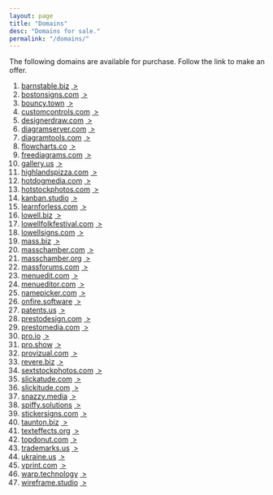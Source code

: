 ```yaml
---
layout: page
title: "Domains"
desc: "Domains for sale."
permalink: "/domains/"
---
```


<div class="teaser b60">The following domains are available for purchase.  Follow the link to make an offer.</div>

<ol>
<li><a target="_blank" href="https://goo.gl/forms/ZQ7LYP8EYMEbdP492">
barnstable.biz</a> <a href="http://barnstable.biz">&nbsp;&gt;</a></li>

<li><a target="_blank" href="https://goo.gl/forms/ZQ7LYP8EYMEbdP492">
bostonsigns.com</a> <a href="http://bostonsigns.com">&nbsp;&gt;</a></li>

<li><a target="_blank" href="https://goo.gl/forms/ZQ7LYP8EYMEbdP492">
bouncy.town</a> <a href="http://bouncy.town">&nbsp;&gt;</a></li>

<li><a target="_blank" href="https://goo.gl/forms/ZQ7LYP8EYMEbdP492">
customcontrols.com</a> <a href="http://customcontrols.com">&nbsp;&gt;</a></li>

<li><a target="_blank" href="https://goo.gl/forms/ZQ7LYP8EYMEbdP492">
designerdraw.com</a> <a href="http://designerdraw.com">&nbsp;&gt;</a></li>

<li><a target="_blank" href="https://goo.gl/forms/ZQ7LYP8EYMEbdP492">
diagramserver.com</a> <a href="http://diagramserver.com">&nbsp;&gt;</a></li>

<li><a target="_blank" href="https://goo.gl/forms/ZQ7LYP8EYMEbdP492">
diagramtools.com</a> <a href="http://diagramtools.com">&nbsp;&gt;</a></li>

<li><a target="_blank" href="https://goo.gl/forms/ZQ7LYP8EYMEbdP492">
flowcharts.co</a> <a href="http://flowcharts.co">&nbsp;&gt;</a></li>

<li><a target="_blank" href="https://goo.gl/forms/ZQ7LYP8EYMEbdP492">
freediagrams.com</a> <a href="http://freediagrams.com">&nbsp;&gt;</a></li>

<li><a target="_blank" href="https://goo.gl/forms/ZQ7LYP8EYMEbdP492">
gallery.us</a> <a href="http://gallery.us">&nbsp;&gt;</a></li>

<li><a target="_blank" href="https://goo.gl/forms/ZQ7LYP8EYMEbdP492">
highlandspizza.com</a> <a href="http://highlandspizza.com">&nbsp;&gt;</a></li>

<li><a target="_blank" href="https://goo.gl/forms/ZQ7LYP8EYMEbdP492">
hotdogmedia.com</a> <a href="http://hotdogmedia.com">&nbsp;&gt;</a></li>

<li><a target="_blank" href="https://goo.gl/forms/ZQ7LYP8EYMEbdP492">
hotstockphotos.com</a> <a href="http://hotstockphotos.com">&nbsp;&gt;</a></li>

<li><a target="_blank" href="https://goo.gl/forms/ZQ7LYP8EYMEbdP492">
kanban.studio</a> <a href="http://kanban.studio">&nbsp;&gt;</a></li>

<li><a target="_blank" href="https://goo.gl/forms/ZQ7LYP8EYMEbdP492">
learnforless.com</a> <a href="http://learnforless.com">&nbsp;&gt;</a></li>

<li><a target="_blank" href="https://goo.gl/forms/ZQ7LYP8EYMEbdP492">
lowell.biz</a> <a href="http://lowell.biz">&nbsp;&gt;</a></li>

<li><a target="_blank" href="https://goo.gl/forms/ZQ7LYP8EYMEbdP492">
lowellfolkfestival.com</a> <a href="http://lowellfolkfestival.com">&nbsp;&gt;</a></li>

<li><a target="_blank" href="https://goo.gl/forms/ZQ7LYP8EYMEbdP492">
lowellsigns.com</a> <a href="http://lowellsigns.com">&nbsp;&gt;</a></li>

<li><a target="_blank" href="https://goo.gl/forms/ZQ7LYP8EYMEbdP492">
mass.biz</a> <a href="http://mass.biz">&nbsp;&gt;</a></li>

<li><a target="_blank" href="https://goo.gl/forms/ZQ7LYP8EYMEbdP492">
masschamber.com</a> <a href="http://masschamber.com">&nbsp;&gt;</a></li>

<li><a target="_blank" href="https://goo.gl/forms/ZQ7LYP8EYMEbdP492">
masschamber.org</a> <a href="http://masschamber.org">&nbsp;&gt;</a></li>

<li><a target="_blank" href="https://goo.gl/forms/ZQ7LYP8EYMEbdP492">
massforums.com</a> <a href="http://massforums.com">&nbsp;&gt;</a></li>

<li><a target="_blank" href="https://goo.gl/forms/ZQ7LYP8EYMEbdP492">
menuedit.com</a> <a href="http://menuedit.com">&nbsp;&gt;</a></li>

<li><a target="_blank" href="https://goo.gl/forms/ZQ7LYP8EYMEbdP492">
menueditor.com</a> <a href="http://menueditor.com">&nbsp;&gt;</a></li>

<li><a target="_blank" href="https://goo.gl/forms/ZQ7LYP8EYMEbdP492">
namepicker.com</a> <a href="http://namepicker.com">&nbsp;&gt;</a></li>

<li><a target="_blank" href="https://goo.gl/forms/ZQ7LYP8EYMEbdP492">
onfire.software</a> <a href="http://onfire.software">&nbsp;&gt;</a></li>

<li><a target="_blank" href="https://goo.gl/forms/ZQ7LYP8EYMEbdP492">
patents.us</a> <a href="http://patents.us">&nbsp;&gt;</a></li>

<li><a target="_blank" href="https://goo.gl/forms/ZQ7LYP8EYMEbdP492">
prestodesign.com</a> <a href="http://prestodesign.com">&nbsp;&gt;</a></li>

<li><a target="_blank" href="https://goo.gl/forms/ZQ7LYP8EYMEbdP492">
prestomedia.com</a> <a href="http://prestomedia.com">&nbsp;&gt;</a></li>

<li><a target="_blank" href="https://flippa.com/7001823-pro-io">
pro.io</a> <a href="http://pro.io">&nbsp;&gt;</a></li>

<li><a target="_blank" href="https://goo.gl/forms/ZQ7LYP8EYMEbdP492">
pro.show</a> <a href="http://pro.show">&nbsp;&gt;</a></li>

<li><a target="_blank" href="https://goo.gl/forms/ZQ7LYP8EYMEbdP492">
provizual.com</a> <a href="http://provizual.com">&nbsp;&gt;</a></li>

<li><a target="_blank" href="https://goo.gl/forms/ZQ7LYP8EYMEbdP492">
revere.biz</a> <a href="http://revere.biz">&nbsp;&gt;</a></li>

<li><a target="_blank" href="https://goo.gl/forms/ZQ7LYP8EYMEbdP492">
sextstockphotos.com</a> <a href="http://sexystockphotos.com">&nbsp;&gt;</a></li>

<li><a target="_blank" href="https://goo.gl/forms/ZQ7LYP8EYMEbdP492">
slickatude.com</a> <a href="http://slickatude.com">&nbsp;&gt;</a></li>

<li><a target="_blank" href="https://goo.gl/forms/ZQ7LYP8EYMEbdP492">
slickitude.com</a> <a href="http://slickitude.com">&nbsp;&gt;</a></li>

<li><a target="_blank" href="https://goo.gl/forms/ZQ7LYP8EYMEbdP492">
snazzy.media</a> <a href="http://snazzy.media">&nbsp;&gt;</a></li>

<li><a target="_blank" href="https://goo.gl/forms/ZQ7LYP8EYMEbdP492">
spiffy.solutions</a> <a href="http://spiffy.solutions">&nbsp;&gt;</a></li>

<li><a target="_blank" href="https://goo.gl/forms/ZQ7LYP8EYMEbdP492">
stickersigns.com</a> <a href="http://stickersigns.com">&nbsp;&gt;</a></li>

<li><a target="_blank" href="https://goo.gl/forms/ZQ7LYP8EYMEbdP492">
taunton.biz</a> <a href="http://taunton.biz">&nbsp;&gt;</a></li>

<li><a target="_blank" href="https://goo.gl/forms/ZQ7LYP8EYMEbdP492">
texteffects.org</a> <a href="http://texteffects.org">&nbsp;&gt;</a></li>

<li><a target="_blank" href="https://goo.gl/forms/ZQ7LYP8EYMEbdP492">
topdonut.com</a> <a href="http://topdonut.com">&nbsp;&gt;</a></li>

<li><a target="_blank" href="https://goo.gl/forms/ZQ7LYP8EYMEbdP492">
trademarks.us</a> <a href="http://trademarks.us">&nbsp;&gt;</a></li>

<li><a target="_blank" href="https://goo.gl/forms/ZQ7LYP8EYMEbdP492">
ukraine.us</a> <a href="http://ukraine.us">&nbsp;&gt;</a></li>

<li><a target="_blank" href="https://goo.gl/forms/ZQ7LYP8EYMEbdP492">
vprint.com</a> <a href="http://vprint.com">&nbsp;&gt;</a></li>

<li><a target="_blank" href="https://goo.gl/forms/ZQ7LYP8EYMEbdP492">
warp.technology</a> <a href="http://warp.technology">&nbsp;&gt;</a></li>

<li><a target="_blank" href="https://goo.gl/forms/ZQ7LYP8EYMEbdP492">
wireframe.studio</a> <a href="http://wireframe.studio">&nbsp;&gt;</a></li>
 
</ol>
